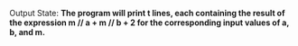 Output State: **The program will print t lines, each containing the result of the expression m // a + m // b + 2 for the corresponding input values of a, b, and m.**